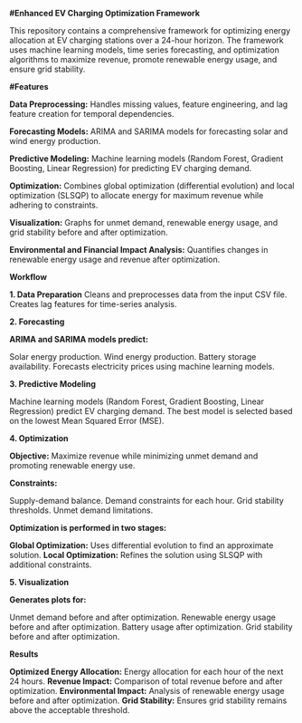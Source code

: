 **#Enhanced EV Charging Optimization Framework**

This repository contains a comprehensive framework for optimizing energy allocation at EV charging stations over a 24-hour horizon. The framework uses machine learning models, time series forecasting, and optimization algorithms to maximize revenue, promote renewable energy usage, and ensure grid stability.

**#Features**

**Data Preprocessing:** Handles missing values, feature engineering, and lag feature creation for temporal dependencies.

**Forecasting Models:** ARIMA and SARIMA models for forecasting solar and wind energy production.

**Predictive Modeling:** Machine learning models (Random Forest, Gradient Boosting, Linear Regression) for predicting EV charging demand.

**Optimization:** Combines global optimization (differential evolution) and local optimization (SLSQP) to allocate energy for maximum revenue while adhering to constraints.

**Visualization:**  Graphs for unmet demand, renewable energy usage, and grid stability before and after optimization.

**Environmental and Financial Impact Analysis:** Quantifies changes in renewable energy usage and revenue after optimization.

**Workflow**

**1. Data Preparation**
Cleans and preprocesses data from the input CSV file.
Creates lag features for time-series analysis.

**2. Forecasting**

**ARIMA and SARIMA models predict:**

Solar energy production.
Wind energy production.
Battery storage availability.
Forecasts electricity prices using machine learning models.

**3. Predictive Modeling**

Machine learning models (Random Forest, Gradient Boosting, Linear Regression) predict EV charging demand.
The best model is selected based on the lowest Mean Squared Error (MSE).

**4. Optimization**

**Objective:** Maximize revenue while minimizing unmet demand and promoting renewable energy use.

**Constraints:**

Supply-demand balance.
Demand constraints for each hour.
Grid stability thresholds.
Unmet demand limitations.

**Optimization is performed in two stages:**

**Global Optimization:** Uses differential evolution to find an approximate solution.
**Local Optimization:** Refines the solution using SLSQP with additional constraints.

**5. Visualization**

**Generates plots for:**

Unmet demand before and after optimization.
Renewable energy usage before and after optimization.
Battery usage after optimization.
Grid stability before and after optimization.

**Results**

**Optimized Energy Allocation:** Energy allocation for each hour of the next 24 hours.
**Revenue Impact:** Comparison of total revenue before and after optimization.
**Environmental Impact:** Analysis of renewable energy usage before and after optimization.
**Grid Stability:** Ensures grid stability remains above the acceptable threshold.
